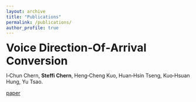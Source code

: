 ```yaml
---
layout: archive
title: "Publications"
permalink: /publications/
author_profile: true
---
```

<span style="font-size: 30px;">**Voice Direction‑Of‑Arrival Conversion**</span>

I‑Chun Chern, **Steffi Chern**, Heng‑Cheng Kuo, Huan‑Hsin Tseng, Kuo‑Hsuan Hung, Yu Tsao.

[paper](https://ieeexplore.ieee.org/stamp/stamp.jsp?tp=&arnumber=10285936)

<!--
{% if author.googlescholar %}
  You can also find my articles on <u><a href="{{author.googlescholar}}">my Google Scholar profile</a>.</u>
{% endif %}

{% include base_path %}

{% for post in site.publications reversed %}
  {% include archive-single.html %}
{% endfor %}
-->
